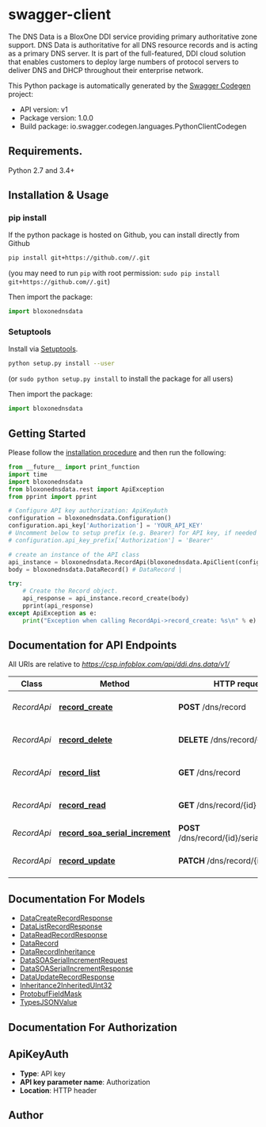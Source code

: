 # swagger-client
The DNS Data is a BloxOne DDI service providing primary authoritative zone support. DNS Data is authoritative for all DNS resource records and is acting as a primary DNS server. It is part of the full-featured, DDI cloud solution that enables customers to deploy large numbers of protocol servers to deliver DNS and DHCP throughout their enterprise network.  

This Python package is automatically generated by the [Swagger Codegen](https://github.com/swagger-api/swagger-codegen) project:

- API version: v1
- Package version: 1.0.0
- Build package: io.swagger.codegen.languages.PythonClientCodegen

## Requirements.

Python 2.7 and 3.4+

## Installation & Usage
### pip install

If the python package is hosted on Github, you can install directly from Github

```sh
pip install git+https://github.com//.git
```
(you may need to run `pip` with root permission: `sudo pip install git+https://github.com//.git`)

Then import the package:
```python
import bloxonednsdata 
```

### Setuptools

Install via [Setuptools](http://pypi.python.org/pypi/setuptools).

```sh
python setup.py install --user
```
(or `sudo python setup.py install` to install the package for all users)

Then import the package:
```python
import bloxonednsdata
```

## Getting Started

Please follow the [installation procedure](#installation--usage) and then run the following:

```python
from __future__ import print_function
import time
import bloxonednsdata
from bloxonednsdata.rest import ApiException
from pprint import pprint

# Configure API key authorization: ApiKeyAuth
configuration = bloxonednsdata.Configuration()
configuration.api_key['Authorization'] = 'YOUR_API_KEY'
# Uncomment below to setup prefix (e.g. Bearer) for API key, if needed
# configuration.api_key_prefix['Authorization'] = 'Bearer'

# create an instance of the API class
api_instance = bloxonednsdata.RecordApi(bloxonednsdata.ApiClient(configuration))
body = bloxonednsdata.DataRecord() # DataRecord | 

try:
    # Create the Record object.
    api_response = api_instance.record_create(body)
    pprint(api_response)
except ApiException as e:
    print("Exception when calling RecordApi->record_create: %s\n" % e)

```

## Documentation for API Endpoints

All URIs are relative to *https://csp.infoblox.com/api/ddi.dns.data/v1/*

Class | Method | HTTP request | Description
------------ | ------------- | ------------- | -------------
*RecordApi* | [**record_create**](docs/RecordApi.md#record_create) | **POST** /dns/record | Create the Record object.
*RecordApi* | [**record_delete**](docs/RecordApi.md#record_delete) | **DELETE** /dns/record/{id} | Delete the Record object.
*RecordApi* | [**record_list**](docs/RecordApi.md#record_list) | **GET** /dns/record | List the Record objects.
*RecordApi* | [**record_read**](docs/RecordApi.md#record_read) | **GET** /dns/record/{id} | Read the Record object.
*RecordApi* | [**record_soa_serial_increment**](docs/RecordApi.md#record_soa_serial_increment) | **POST** /dns/record/{id}/serial_increment | SOA serial increment
*RecordApi* | [**record_update**](docs/RecordApi.md#record_update) | **PATCH** /dns/record/{id} | Update the Record object.


## Documentation For Models

 - [DataCreateRecordResponse](docs/DataCreateRecordResponse.md)
 - [DataListRecordResponse](docs/DataListRecordResponse.md)
 - [DataReadRecordResponse](docs/DataReadRecordResponse.md)
 - [DataRecord](docs/DataRecord.md)
 - [DataRecordInheritance](docs/DataRecordInheritance.md)
 - [DataSOASerialIncrementRequest](docs/DataSOASerialIncrementRequest.md)
 - [DataSOASerialIncrementResponse](docs/DataSOASerialIncrementResponse.md)
 - [DataUpdateRecordResponse](docs/DataUpdateRecordResponse.md)
 - [Inheritance2InheritedUInt32](docs/Inheritance2InheritedUInt32.md)
 - [ProtobufFieldMask](docs/ProtobufFieldMask.md)
 - [TypesJSONValue](docs/TypesJSONValue.md)


## Documentation For Authorization


## ApiKeyAuth

- **Type**: API key
- **API key parameter name**: Authorization
- **Location**: HTTP header


## Author



